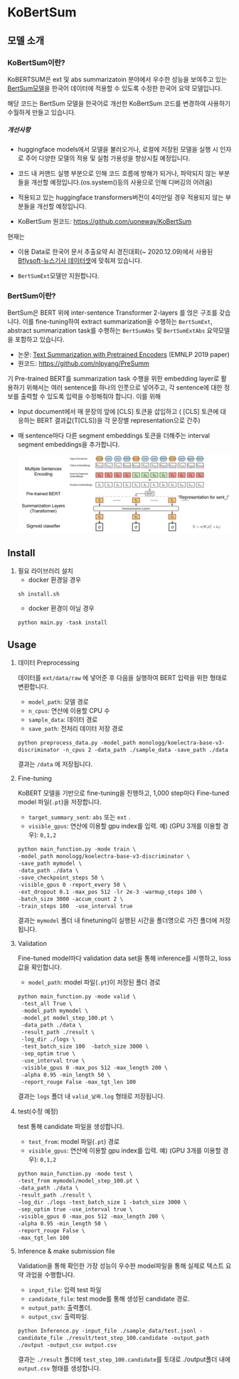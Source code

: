

# KoBertSum


## 모델 소개

### KoBertSum이란?

KoBERTSUM은 ext 및 abs summarizatoin 분야에서 우수한 성능을 보여주고 있는 [BertSum모델](https://github.com/nlpyang/PreSumm)을 한국어 데이터에 적용할 수 있도록 수정한 한국어 요약 모델입니다.

해당 코드는 BertSum 모델을 한국어로 개선한 KoBertSum 코드를 변경하여 사용하기 수월하게 만들고 있습니다.

##### 개선사항
- huggingface models에서 모델을 불러오거나, 로컬에 저장된 모델을 실행 시 인자로 주어 다양한 모델의 적용 및 실험 가용성을 향상시킬 예정입니다.
- 코드 내 커맨드 실행 부분으로 인해 코드 흐름에 방해가 되거나, 파악되지 않는 부분들을 개선할 예정입니다.(os.system()등의 사용으로 인해 디버깅의 어려움)
- 적용되고 있는 huggingface transformers버전이 4미만일 경우 적용되지 않는 부분들을 개선할 예정입니다.

- KoBertSum 원코드: https://github.com/uoneway/KoBertSum

현재는

- 이용 Data로 한국어 문서 추출요약 AI 경진대회(~ 2020.12.09)에서 사용된 [Bflysoft-뉴스기사 데이터셋](https://dacon.io/competitions/official/235671/data/)에 맞춰져 있습니다.

- `BertSumExt`모델만 지원합니다.


### BertSum이란?

BertSum은 BERT 위에 inter-sentence Transformer 2-layers 를 얹은 구조를 갖습니다. 이를 fine-tuning하여 extract summarization을 수행하는 `BertSumExt`, abstract summarization task를 수행하는 `BertSumAbs` 및 `BertSumExtAbs` 요약모델을 포함하고 있습니다.

- 논문:  [Text Summarization with Pretrained Encoders](https://arxiv.org/abs/1908.08345) (EMNLP 2019 paper)
- 원코드: https://github.com/nlpyang/PreSumm

기 Pre-trained BERT를 summarization task 수행을 위한 embedding layer로 활용하기 위해서는 여러 sentence를 하나의 인풋으로 넣어주고, 각 sentence에 대한 정보를 출력할 수 있도록 입력을 수정해줘야 합니다. 이를 위해

- Input document에서 매 문장의 앞에 [CLS] 토큰을 삽입하고
    ( [CLS] 토큰에 대응하는 BERT 결과값(T[CLS])을 각 문장별 representation으로 간주)

- 매 sentence마다 다른 segment embeddings 토큰을 더해주는 interval segment embeddings을 추가합니다.

  ![BERTSUM_structure](tutorials/images/BERTSUM_structure.PNG)

## Install

1. 필요 라이브러리 설치
    - docker 환경일 경우
    ```
    sh install.sh
    ```
    - docker 환경이 아닐 경우
    ```
    python main.py -task install
    ```

## Usage

1. 데이터 Preprocessing

   데이터를 `ext/data/raw` 에 넣어준 후 다음을 실행하여 BERT 입력을 위한 형태로 변환합니다.
   - `model_path`: 모델 경로
   - `n_cpus`: 연산에 이용할 CPU 수
   - `sample_data`: 데이터 경로
   - `save_path`: 전처리 데이터 저장 경로

    ```
    python preprocess_data.py -model_path monologg/koelectra-base-v3-discriminator -n_cpus 2 -data_path ./sample_data -save_path ./data
    ```
   
   결과는 `/data` 에 저장됩니다.
   
2. Fine-tuning

    KoBERT 모델을 기반으로 fine-tuning을 진행하고, 1,000 step마다  Fine-tuned model 파일(`.pt`)을 저장합니다. 

    - `target_summary_sent`: `abs` 또는 `ext` . 
    - `visible_gpus`: 연산에 이용할 gpu index를 입력. 
      예) (GPU 3개를 이용할 경우): `0,1,2`

    ```
    python main_function.py -mode train \
    -model_path monologg/koelectra-base-v3-discriminator \
    -save_path mymodel \
    -data_path ./data \
    -save_checkpoint_steps 50 \
    -visible_gpus 0 -report_every 50 \
    -ext_dropout 0.1 -max_pos 512 -lr 2e-3 -warmup_steps 100 \
    -batch_size 3000 -accum_count 2 \
    -train_steps 100  -use_interval true
    ```

    결과는  `mymodel` 폴더 내 finetuning이 실행된 시간을 폴더명으로 가진 폴더에 저장됩니다. 

3. Validation

   Fine-tuned model마다 validation data set을 통해 inference를 시행하고, loss 값을 확인합니다.

   - `model_path`:  model 파일(`.pt`)이 저장된 폴더 경로

   ```
   python main_function.py -mode valid \
    -test_all True \
    -model_path mymodel \
    -model_pt model_step_100.pt \
    -data_path ./data \
    -result_path ./result \
    -log_dir ./logs \
    -test_batch_size 100  -batch_size 3000 \
    -sep_optim true \
    -use_interval true \
    -visible_gpus 0 -max_pos 512 -max_length 200 \
    -alpha 0.95 -min_length 50 \
    -report_rouge False -max_tgt_len 100
   ```

   결과는 `logs` 폴더 내 `valid_날짜.log` 형태로 저장됩니다.

4. test(수정 예정)

    test 통해 candidate 파일을 생성합니다.

    - `test_from`:  model 파일(`.pt`) 경로
    - `visible_gpus`: 연산에 이용할 gpu index를 입력. 
      예) (GPU 3개를 이용할 경우): `0,1,2`

    ```
    python main_function.py -mode test \
    -test_from mymodel/model_step_100.pt \
    -data_path ./data \
    -result_path ./result \
    -log_dir ./logs -test_batch_size 1 -batch_size 3000 \
    -sep_optim true -use_interval true \
    -visible_gpus 0 -max_pos 512 -max_length 200 \
    -alpha 0.95 -min_length 50 \
    -report_rouge False \
    -max_tgt_len 100
    ```

5. Inference & make submission file

    Validation을 통해 확인한 가장 성능이 우수한 model파일을 통해 실제로 텍스트 요약 과업을 수행합니다.

    - `input_file`:  입력 test 파일
    - `candidate_file`: test mode를 통해 생성된 candidate 경로. 
    - `output_path`: 출력폴더.
    - `output_csv`: 출력파일.

    ```
    python Inference.py -input_file ./sample_data/test.jsonl -candidate_file ./result/test_step_100.candidate -output_path ./output -output_csv output.csv
    ```

    결과는 `./result` 폴더에 `test_step_100.candidate`를 토대로 ./output폴더 내에 `output.csv` 형태를 생성합니다.
